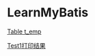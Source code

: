 # LearnMyBatis

[Table t_emp](https://raw.githubusercontent.com/OtakuWeiZhao/LearnMyBatis/master/MyBatis/WebContent/WEB-INF/png/t_emp.png)

[Test1打印结果](https://raw.githubusercontent.com/OtakuWeiZhao/LearnMyBatis/master/MyBatis/WebContent/WEB-INF/png/Test1_result.png)
